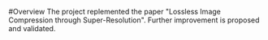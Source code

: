 #Overview
The project replemented the paper "Lossless Image Compression through Super-Resolution". 
Further improvement is proposed and validated. 
